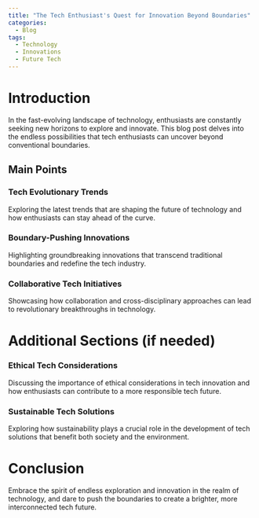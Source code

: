 ```yaml
---
title: "The Tech Enthusiast's Quest for Innovation Beyond Boundaries"
categories:
  - Blog
tags:
  - Technology
  - Innovations
  - Future Tech
---
```


# Introduction
In the fast-evolving landscape of technology, enthusiasts are constantly seeking new horizons to explore and innovate. This blog post delves into the endless possibilities that tech enthusiasts can uncover beyond conventional boundaries.

## Main Points
### Tech Evolutionary Trends
Exploring the latest trends that are shaping the future of technology and how enthusiasts can stay ahead of the curve.

### Boundary-Pushing Innovations
Highlighting groundbreaking innovations that transcend traditional boundaries and redefine the tech industry.

### Collaborative Tech Initiatives
Showcasing how collaboration and cross-disciplinary approaches can lead to revolutionary breakthroughs in technology.

# Additional Sections (if needed)
### Ethical Tech Considerations
Discussing the importance of ethical considerations in tech innovation and how enthusiasts can contribute to a more responsible tech future.

### Sustainable Tech Solutions
Exploring how sustainability plays a crucial role in the development of tech solutions that benefit both society and the environment.

# Conclusion
Embrace the spirit of endless exploration and innovation in the realm of technology, and dare to push the boundaries to create a brighter, more interconnected tech future.